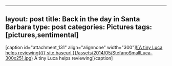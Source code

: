---
layout: post
title: Back in the day in Santa Barbara
type: post
categories: Pictures
tags: [pictures,sentimental]
--


[caption id="attachment\_131" align="alignnone" width="300"][![A tiny Luca helps reviewing]({{ site.baseurl }}/assets/2014/05/StefanoSmallLuca-300x251.jpg)](http://allesinalab.uchicago.edu/wp-content/uploads/2014/05/StefanoSmallLuca.jpg) A tiny Luca helps reviewing[/caption]

